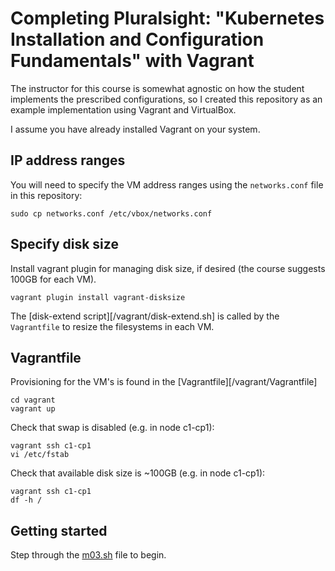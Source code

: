 # Completing Pluralsight: "Kubernetes Installation and Configuration Fundamentals" with Vagrant

The instructor for this course is somewhat agnostic on how the student implements the prescribed configurations, so I created this repository as an example implementation using Vagrant and VirtualBox.

I assume you have already installed Vagrant on your system.

## IP address ranges
You will need to specify the VM address ranges using the `networks.conf` file in this repository:
```
sudo cp networks.conf /etc/vbox/networks.conf
```

## Specify disk size
Install vagrant plugin for managing disk size, if desired (the course suggests 100GB for each VM).
```
vagrant plugin install vagrant-disksize
```
The [disk-extend script][/vagrant/disk-extend.sh] is called by the `Vagrantfile` to resize the filesystems in each VM.

## Vagrantfile
Provisioning for the VM's is found in the [Vagrantfile][/vagrant/Vagrantfile]
```
cd vagrant
vagrant up
```
Check that swap is disabled (e.g. in node c1-cp1):
```
vagrant ssh c1-cp1
vi /etc/fstab
```
Check that available disk size is ~100GB (e.g. in node c1-cp1):
```
vagrant ssh c1-cp1
df -h /
```

## Getting started
Step through the [m03.sh][module_3] file to begin. 

[vagrantfile]:Vagrantfile
[module_3]:m03.sh
